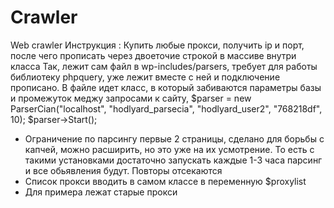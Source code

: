 # Crawler
Web crawler
Инструкция : Купить любые прокси, получить ip и порт, после чего прописать через двоеточие строкой в массиве внутри класса
Так, лежит сам файл в wp-includes/parsers, требует для работы библиотеку phpquery, уже лежит вместе с ней и подключение прописано. В файле идет класс, в который забиваются параметры базы и промежуток меджу запросами к сайту, $parser = new ParserCian("localhost", "hodlyard_parsecia", "hodlyard_user2", "768218df", 10);
$parser->Start();

- Ограничение по парсингу первые 2 страницы, сделано для борьбы с капчей, можно расширить, но это уже на их усмотрение. То есть с такими установками достаточно запускать каждые 1-3 часа парсинг и все обьявления будут. Повторы отсекаются
- Список прокси вводить в самом классе в переменную $proxylist
- Для примера лежат старые прокси
